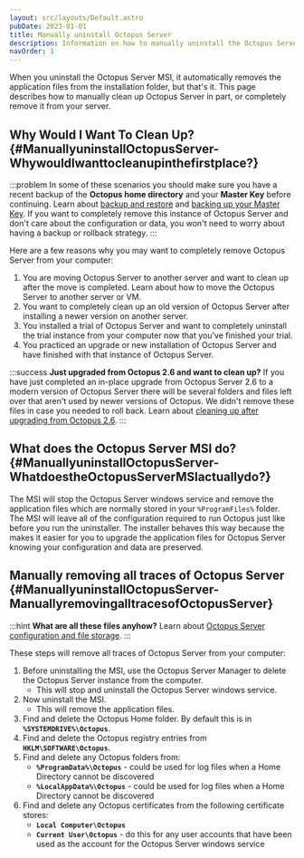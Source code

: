 ```yaml
---
layout: src/layouts/Default.astro
pubDate: 2023-01-01
title: Manually uninstall Octopus Server
description: Information on how to manually uninstall the Octopus Server.
navOrder: 1
---
```


When you uninstall the Octopus Server MSI, it automatically removes the application files from the installation folder, but that's it. This page describes how to manually clean up Octopus Server in part, or completely remove it from your server.

## Why Would I Want To Clean Up? {#ManuallyuninstallOctopusServer-WhywouldIwanttocleanupinthefirstplace?}

:::problem
In some of these scenarios you should make sure you have a recent backup of the **Octopus home directory** and your **Master Key** before continuing. Learn about [backup and restore](/docs/administration/data/backup-and-restore/) and [backing up your Master Key](/docs/security/data-encryption/). If you want to completely remove this instance of Octopus Server and don't care about the configuration or data, you won't need to worry about having a backup or rollback strategy.
:::

Here are a few reasons why you may want to completely remove Octopus Server from your computer:

1. You are moving Octopus Server to another server and want to clean up after the move is completed. Learn about how to move the Octopus Server to another server or VM.
2. You want to completely clean up an old version of Octopus Server after installing a newer version on another server.
3. You installed a trial of Octopus Server and want to completely uninstall the trial instance from your computer now that you've finished your trial.
4. You practiced an upgrade or new installation of Octopus Server and have finished with that instance of Octopus Server.

:::success
**Just upgraded from Octopus 2.6 and want to clean up?**
If you have just completed an in-place upgrade from Octopus Server 2.6 to a modern version of Octopus Server there will be several folders and files left over that aren't used by newer versions of Octopus. We didn't remove these files in case you needed to roll back. Learn about [cleaning up after upgrading from Octopus 2.6](/docs/administration/managing-infrastructure/server-configuration-and-file-storage/).
:::

## What does the Octopus Server MSI do? {#ManuallyuninstallOctopusServer-WhatdoestheOctopusServerMSIactuallydo?}

The MSI will stop the Octopus Server windows service and remove the application files which are normally stored in your `%ProgramFiles%` folder. The MSI will leave all of the configuration required to run Octopus just like before you run the uninstaller. The installer behaves this way because the makes it easier for you to upgrade the application files for Octopus Server knowing your configuration and data are preserved.

## Manually removing all traces of Octopus Server {#ManuallyuninstallOctopusServer-ManuallyremovingalltracesofOctopusServer}

:::hint
**What are all these files anyhow?**
Learn about [Octopus Server configuration and file storage](/docs/administration/managing-infrastructure/server-configuration-and-file-storage/).
:::

These steps will remove all traces of Octopus Server from your computer:

1. Before uninstalling the MSI, use the Octopus Server Manager to delete the Octopus Server instance from the computer.
    * This will stop and uninstall the Octopus Server windows service.
2. Now uninstall the MSI.
    * This will remove the application files.
3. Find and delete the Octopus Home folder. By default this is in **`%SYSTEMDRIVE%\Octopus`**.
4. Find and delete the Octopus registry entries from **`HKLM\SOFTWARE\Octopus`**.
5. Find and delete any Octopus folders from:
    * **`%ProgramData%\Octopus`** - could be used for log files when a Home Directory cannot be discovered
    * **`%LocalAppData%\Octopus`** - could be used for log files when a Home Directory cannot be discovered
6. Find and delete any Octopus certificates from the following certificate stores:
    * **`Local Computer\Octopus`**
    * **`Current User\Octopus`** - do this for any user accounts that have been used as the account for the Octopus Server windows service
